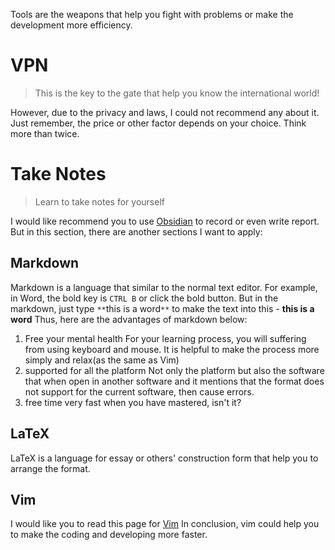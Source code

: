Tools are the weapons that help you fight with problems or make the development more efficiency.

# VPN
>This is the key to the gate that help you know the international world!

However, due to the privacy and laws, I could not recommend any about it. Just remember, the price or other factor depends on your choice. Think more than twice.

# Take Notes
>Learn to take notes for yourself

I would like recommend you to use [Obsidian](https://csdiy.wiki) to record or even write report. But in this section, there are another sections I want to apply:
## Markdown
Markdown is a language that similar to the normal text editor. For example, in Word, the bold key is `CTRL B` or click the bold button. But in the markdown, just type `**`this is a word`**` to make the text into this - **this is a word**
Thus, here are the advantages of markdown below:
1. Free your mental health
	For your learning process, you will suffering from using keyboard and mouse. It is helpful to make the process more simply and relax(as the same as Vim)
2. supported for all the platform
	Not only the platform but also the software that when open in another software and it mentions that the format does not support for the current software, then cause errors.
3. free time
	very fast when you have mastered, isn't it?

## LaTeX
LaTeX is a language for essay or others' construction form that help you to arrange the format.

## Vim
I would like you to read this page for [Vim](https://csdiy.wiki)
In conclusion, vim could help you to make the coding and developing more faster.

